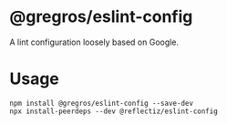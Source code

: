 # @gregros/eslint-config
A lint configuration loosely based on Google.

# Usage
```
npm install @gregros/eslint-config --save-dev
npx install-peerdeps --dev @reflectiz/eslint-config
```
